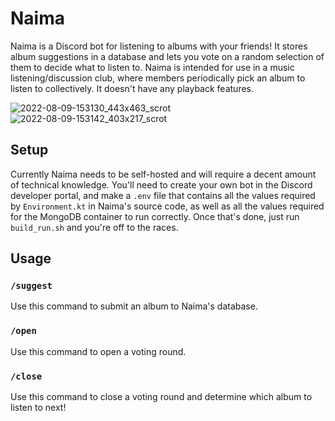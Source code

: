 # Naima

Naima is a Discord bot for listening to albums with your friends! It stores album suggestions in a database and lets you vote on a random selection of them to decide what to listen to. Naima is intended for use in a music listening/discussion club, where members periodically pick an album to listen to collectively. It doesn't have any playback features.

![2022-08-09-153130_443x463_scrot](https://user-images.githubusercontent.com/38576930/183765453-46184e97-cf0f-4cbc-9ee8-bf29ba0d7064.png)
![2022-08-09-153142_403x217_scrot](https://user-images.githubusercontent.com/38576930/183765476-f7865e58-0387-4ff1-836c-d81aff31ff9a.png)


## Setup

Currently Naima needs to be self-hosted and will require a decent amount of technical knowledge. You'll need to create your own bot in the Discord developer portal, and make a `.env` file that contains all the values required by `Environment.kt` in Naima's source code, as well as all the values required for the MongoDB container to run correctly. Once that's done, just run `build_run.sh` and you're off to the races.

## Usage

### `/suggest`

Use this command to submit an album to Naima's database.

### `/open`

Use this command to open a voting round.

### `/close`

Use this command to close a voting round and determine which album to listen to next!
